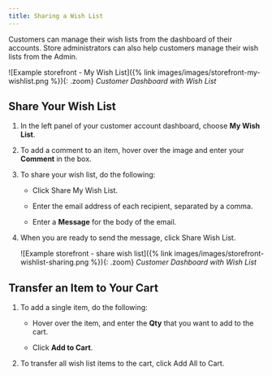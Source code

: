```yaml
---
title: Sharing a Wish List
---
```


Customers can manage their wish lists from the dashboard of their accounts. Store administrators can also help customers manage their wish lists from the Admin.

![Example storefront - My Wish List]({% link images/images/storefront-my-wishlist.png %}){: .zoom}
_Customer Dashboard with Wish List_

## Share Your Wish List

1. In the left panel of your customer account dashboard, choose **My Wish List**.

1. To add a comment to an item, hover over the image and enter your **Comment** in the box.

1. To share your wish list, do the following:

   - Click <span class="btn">Share My Wish List</span>.

   - Enter the email address of each recipient, separated by a comma.

   - Enter a **Message** for the body of the email.

1. When you are ready to send the message, click <span class="btn">Share Wish List</span>.

    ![Example storefront - share wish list]({% link images/images/storefront-wishlist-sharing.png %}){: .zoom}
    _Customer Dashboard with Wish List_

## Transfer an Item to Your Cart

1. To add a single item, do the following:

   - Hover over the item, and enter the **Qty** that you want to add to the cart.

   - Click **Add to Cart**.

1. To transfer all wish list items to the cart, click <span class="btn">Add All to Cart</span>.
